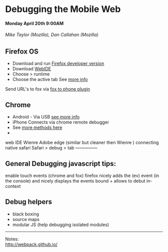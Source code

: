 # Debugging the Mobile Web
#### Monday April 20th 9:00AM
###### Mike Taylor (Mozilla), Dan Callahan (Mozilla)

## Firefox OS
- Download and run [Firefox developer version](https://developer.mozilla.org/en-US/Firefox/Developer_Edition)
- Download [WebIDE](https://developer.mozilla.org/en-US/docs/Tools/WebIDE)
- Choose > runtime
- Choose the active tab 
See [more info](https://developer.mozilla.org/en-US/docs/Tools/Remote_Debugging/Debugging_Firefox_for_Android_with_WebIDE)

Send URL's to fox via [fox to phone plugin]()
 
## Chrome 
- Android - Via USB [see more info](https://developer.chrome.com/devtools/docs/remote-debugging)
-  iPhone Connects via chrome remote debugger
- See [more methods here](http://stackoverflow.com/questions/11262236/ios-remote-debugging)   
- 
web IDE
Wienre 
Adobe edge (similar but cleaner then Wienre )
connecting native safari
Safari >  debug  >  tab
—————

## General Debugging javascript tips:
enable touch events (chrome and fox)
firefox nicely adds the (ev) event (in the console) and nicely displays the events bound + allows to debut in-context

## Debug helpers 
- black boxing
- source maps
- modular JS (help debugging isolated modules)

----
Notes:  
http://webpack.github.io/
